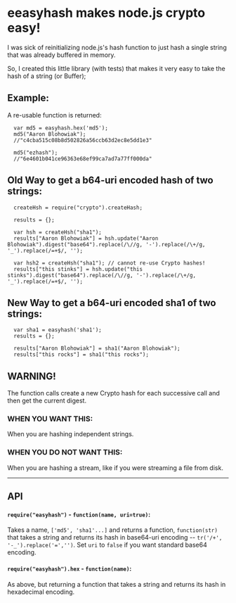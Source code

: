# eeasyhash makes node.js crypto easy!

I was sick of reinitializing node.js's hash function to just hash a single string that was already buffered in memory.  

So, I created this little library (with tests) that makes it very easy to take the hash of a string (or Buffer);

## Example:

A re-usable function is returned:

      var md5 = easyhash.hex('md5');
      md5("Aaron Blohowiak");
      //"c4cba515c08b8d502826a56ccb63d2ec8e5dd1e3"
      
      md5("ezhash");
      //"6e4601b041ce96363e68ef99ca7ad7a77ff000da"


## Old Way to get a b64-uri encoded hash of two strings:

      createHsh = require("crypto").createHash;
      
      results = {};

      var hsh = createHsh("sha1");
      results["Aaron Blohowiak"] = hsh.update("Aaron Blohowiak").digest("base64").replace(/\//g, '-').replace(/\+/g, '_').replace(/=+$/, '');
      
      var hsh2 = createHsh("sha1"); // cannot re-use Crypto hashes!
      results["this stinks"] = hsh.update("this stinks").digest("base64").replace(/\//g, '-').replace(/\+/g, '_').replace(/=+$/, '');
      

## New Way to get a b64-uri encoded sha1 of two strings:

      var sha1 = easyhash('sha1');
      results = {};
      
      results["Aaron Blohowiak"] = sha1("Aaron Blohowiak");
      results["this rocks"] = sha1("this rocks");

## WARNING!

The function calls create a new Crypto hash for each successive call and then get the current digest.

### WHEN YOU WANT THIS:

When you are hashing independent strings.

### WHEN YOU DO NOT WANT THIS:

When you are hashing a stream, like if you were streaming a file from disk.

*********

## API

#### `require("easyhash")` - `function(name, uri=true)`:

Takes a name, `['md5', 'sha1'...]` and returns a function, `function(str)` that takes a string and returns its hash in base64-uri encoding  -- `tr('/+', '-_').replace('=','')`. Set `uri` to `false` if you want standard base64 encoding.

#### `require("easyhash").hex` - `function(name)`:

As above, but returning a function that takes a string and returns its hash in hexadecimal encoding.

